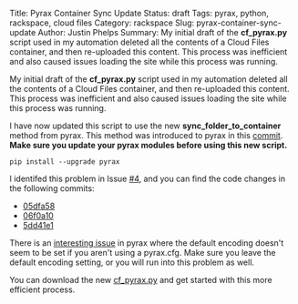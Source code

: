 Title: Pyrax Container Sync Update
Status: draft
Tags: pyrax, python, rackspace, cloud files
Category: rackspace
Slug: pyrax-container-sync-update
Author: Justin Phelps
Summary: My initial draft of the **cf_pyrax.py** script used in my automation deleted all the contents of a Cloud Files container, and then re-uploaded this content. This process was inefficient and also caused issues loading the site while this process was running.

My initial draft of the **cf_pyrax.py** script used in my automation deleted all the contents of a Cloud Files container, and then re-uploaded this content. This process was inefficient and also caused issues loading the site while this process was running.

I have now updated this script to use the new **sync_folder_to_container** method from pyrax. This method was introduced to pyrax in this [commit](https://github.com/rackspace/pyrax/commit/135657260a9545a2d5f48e673a182b18aebcbdc4). **Make sure you update your pyrax modules before using this new script.**

```
pip install --upgrade pyrax
```

I identifed this problem in Issue [#4](https://github.com/Linuturk/www.onitato.com/issues/4), and you can find the code changes in the following commits:

 * [05dfa58](https://github.com/Linuturk/www.onitato.com/commit/05dfa581c16b82a7d6cf2dccb0646d1927d3786a)
 * [06f0a10](https://github.com/Linuturk/www.onitato.com/commit/06f0a101e438a06698e3c9bfeead8791fdc75724)
 * [5dd41e1](https://github.com/Linuturk/www.onitato.com/commit/5dd41e1003a43db4ec6c0d6b651c55e227c58f4e)

There is an [interesting issue](https://github.com/rackspace/pyrax/issues/14) in pyrax where the default encoding doesn't seem to be set if you aren't using a pyrax.cfg. Make sure you leave the default encoding setting, or you will run into this problem as well.

You can download the new [cf_pyrax.py](https://github.com/Linuturk/www.onitato.com/blob/master/cf_pyrax.py) and get started with this more efficient process.
